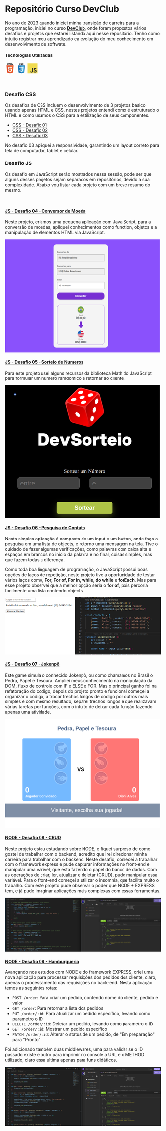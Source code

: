 # Repositório Curso DevClub

<p>
  No ano de 2023 quando iniciei minha transição de carreira para a programação, iniciei no curso <a href="https://rodolfomori.com.br/devclub/"><b>DevClub</b></a>,
  onde foram propostos vários desafios e projetos que estarei listando aqui nesse repositório. Tenho como intuito registrar meu aprendizado ea evolução do meu conhecimento em
  desenvolvimento de softwate.
</p>

#### Tecnologias Utilizadas

<p div=auto>
<code><img height="32" src="https://raw.githubusercontent.com/github/explore/80688e429a7d4ef2fca1e82350fe8e3517d3494d/topics/html/html.png" alt="HTML5"/></code>
<code><img height="32" src="https://raw.githubusercontent.com/github/explore/80688e429a7d4ef2fca1e82350fe8e3517d3494d/topics/css/css.png" alt="CSS"/></code>
<code><img height="32" src="https://raw.githubusercontent.com/github/explore/80688e429a7d4ef2fca1e82350fe8e3517d3494d/topics/javascript/javascript.png" alt="Javascript"/></code>
</p>
<br>

### Desafio CSS

<p>
Os desafios de CSS incluem o desenvolvimento de 3 projetos basico usando apenas HTML e CSS, nestes projetos entendi como é estruturado o HTML e como usamos o CSS para a estilização de seus componentes.
</p>

- <a href="https://github.com/dionialves/DevClub/tree/main/CSS%20-%20Desafio%2001">CSS - Desafio 01</a>
- <a href="https://github.com/dionialves/DevClub/tree/main/CSS%20-%20Desafio%2002">CSS - Desafio 02</a>
- <a href="https://github.com/dionialves/DevClub/tree/main/CSS%20-%20Desafio%2003">CSS - Desafio 03</a>

<p>No desafio 03 apliquei a responsividade, garantindo um layout correto para tela de computador, tablet e celular.</p>

### Desafio JS

<p>
Os desafio em JavaScript serão mostrados nessa sessão, pode ser que alguns desses projetos sejam separados em repositórios, devido a sua complexidade. Abaixo vou listar cada projeto com um breve resumo do mesmo.
</p>
<br/>

#### <a href="https://github.com/dionialves/currency-conversion">JS - Desafio 04 - Conversor de Moeda</a>

<p>
Neste projeto, criamos uma pequena aplicação com Java Script, para a conversão de moedas, apliquei conhecimentos como function, objetcs e a manipulação de elementos HTML via JavaScript.
</p>
<img src="https://github.com/dionialves/DevClub/blob/main/JS%20-%20Desafio%2004/img/project.png" width="500">
<br/>

#### <a href="https://github.com/dionialves/DevClub/tree/main/JS%20-%20Desafio%2005">JS - Desafio 05 - Sorteio de Numeros</a>

<p>
Para este projeto usei alguns recursos da biblioteca Math do JavaScript para formular um numero ramdomico e retornar ao cliente.
</p>
<img src="https://github.com/dionialves/DevClub/blob/main/JS%20-%20Desafio%2005/assets/project.png" width="500">
<br/>

#### <a href="https://github.com/dionialves/DevClub/tree/main/JS%20-%20Desafio%2006">JS - Desafio 06 - Pesquisa de Contato</a>

<p>
Nesta simples aplicação é composta de um input e um button, onde faço a pesquisa em uma lista de objects, e retorno uma mensagem na tela. Tive o cuidado
de fazer algumas verificações, como palavras com caixa alta e espaços em brancos no inicio da palavra e no final, coisas simples, mas que fazem todas a diferença.
</p>
<p>
Como toda boa linguagem de programação, o JavaScript possui boas opções de laços de repetição, neste projeto tive a oportunidade de testar vários
laços como, <b>For, For of, For in, while, do while</b> e <b>forEach</b>. Mas para esse projeto observei que a melhor opção seria o <b>for of</b>,
pois percoria facilmente uma lista contendo objects. 
</p>

<img src="https://github.com/dionialves/DevClub/blob/main/JS%20-%20Desafio%2006/assets/project.png">
<br/>

#### <a href="https://github.com/dionialves/jokenpo">JS - Desafio 07 - Jokenpô</a>

<p>
Este game simula o conhecido Jokenpô, ou como chamamos no Brasil o Pedra, Papel e Tesoura. Ampliei meus conhecimento na manipulação da DOM, fluxo de controle com IF e ELSE e FOR. Mas o principal ganho foi na refatoração do codigo, depois do projeto pronto e funcional começei a organizar o codigo, a trocar trechos longos de codigo por outros mais simples e com mesmo resultado, separei trechos longos e que realizavam várias tarefas por funções, com o intuito de deixar cada função fazendo apenas uma atividade.
</p>

<img src="https://github.com/dionialves/jokenpo/blob/main/assets/project.png"  width="500">
<br/>

#### <a href="https://github.com/dionialves/DevClub/tree/main/NODE%20-%20Desafio%2008">NODE - Desafio 08 - CRUD</a>

<p>
Neste projeto estou estudando sobre NODE, e fiquei surpreso de como gostei de trabalhar com o backend, acredito que irei direcionar minha carreira para trabalhar com o backend.
Neste desafio, comecei a trabalhar com o framework express e pude capturar informações no front-end e manipular uma varivel, que esta fazendo o papel do banco de dados. Com as 
operações de criar, ler, atualizar e deletar (CRUD), pude manipular essa variável. Para o front-end começei a utilizar o insomnia, que facilita muito o trabalho. Com este projeto
pude observar o poder que NODE + EXPRESS tem, e já pude imaginar aplicações mais complexas com essas ferramentas.
</p>

<img src="https://github.com/dionialves/DevClub/blob/main/NODE%20-%20Desafio%2008/project.png">
<br/>

#### <a href="https://github.com/dionialves/DevClub/tree/main/NODE%20-%20Desafio%2009">NODE - Desafio 09 - Hamburgueria</a>

<p>
Avançando nos estudos com NODE e do framework EXPRESS, criei uma nova aplicação para processar requisições dos pedidos dos cliente, claro, apenas o processamento das requisições
no back-end. Nesta aplicação temos as seguintes rotas:
</p>

- `POST /order`: Para criar um pedido, contendo nome do cliente, pedido e valor
- `GET /order`: Para retornar a lista dos pedidos
- `PUT /order/:id`: Para atualizar um pedido específico, levando como parametro o ID
- `DELETE /order/:id`: Deletar um pedido, levando como parametro o ID
- `GET /order/:id`: Mostrar um pedido específico
- `PATCH /order/:id`: Alterar o status de um pedido, de "Em preparação" para "Pronto"

<p>
Foi adicionado também duas middlewares, uma para validar se o ID passado existe e outro para imprimir no console a URL e o METHOD utilizado, claro essa ultima apenas para funs didáticos.
</p>


<img src="https://github.com/dionialves/DevClub/blob/main/NODE%20-%20Desafio%2009/project.png">
<br/>
